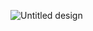 ![Untitled design](https://github.com/ROZL3R/Register-Login-project-nodejs-/assets/172853676/2df92936-3c70-4146-9752-7afb0e6ed273)
